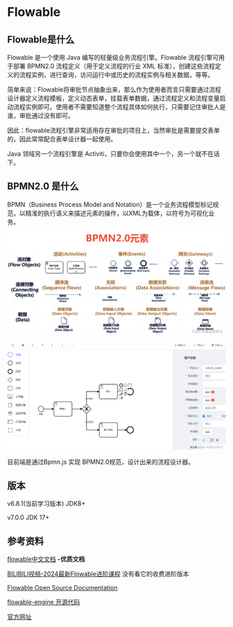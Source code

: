 # Flowable

## Flowable是什么

Flowable 是一个使用 Java 编写的轻量级业务流程引擎。Flowable 流程引擎可用于部署 BPMN2.0 流程定义（用于定义流程的行业 XML 标准），创建这些流程定义的流程实例，进行查询，访问运行中或历史的流程实例与相关数据，等等。

简单来说：Flowable将审批节点抽象出来，那么作为使用者而言只需要通过流程设计器定义流程模板，定义动态表单，挂载表单数据，通过流程定义和流程变量启动流程实例即可。使用者不需要知道整个流程具体如何执行，只需要记住审批人是谁，审批通过没有即可。

因此：flowable流程引擎非常适用存在审批的项目上，当然审批是需要提交表单的，因此常常配合表单设计器一起使用。

Java 领域另一个流程引擎是 Activiti，只要你会使用其中一个，另一个就不在话下。

## BPMN2.0 是什么

BPMN（Business Process Model and Notation）是一个业务流程模型标记规范，以精准的执行语义来描述元素的操作，以XML为载体，以符号为可视化业务。

![在这里插入图片描述](img/README/d40b1a4a8c18404984e0ff2a0bd74e72.png)

![在这里插入图片描述](img/README/c4490c5348334c2f81d54c825f04e41c.png)

目前端是通过Bpmn.js 实现 BPMN2.0规范，设计出来的流程设计器。

## 版本

v6.8.1(当前学习版本) 		JDK8+

v7.0.0       JDK 17+

## 参考资料

[flowable中文文档](https://tkjohn.github.io/flowable-userguide/#_introduction)  **-优质文档**

[BILIBILI视频-2024最新Flowable进阶课程](https://www.bilibili.com/cheese/play/ss9979) 没有看它的收费进阶版本

[Flowable Open Source Documentation](https://www.flowable.com/open-source/docs/bpmn/ch02-GettingStarted)

[flowable-engine 开源代码](https://github.com/flowable/flowable-engine)

[官方网址](https://www.flowable.com)
